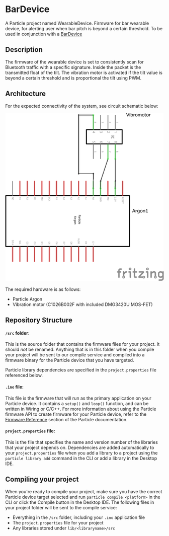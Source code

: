 # BarDevice

A Particle project named WearableDevice.
Firmware for bar wearable device, for alerting user when bar pitch is beyond a certain threshold.
To be used in conjunction with a [BarDevice](https://github.com/BrentonAD/SIT730-ProjectPrototype-BarDevice)

## Description
The firmware of the wearable device is set to consistently scan for Bluetooth traffic with a specific signature. Inside the packet is the transmitted float of the tilt. The vibration motor is activated if the tilt value is beyond a certain threshold and is proportional the tilt using PWM.

## Architecture
For the expected connectivity of the system, see circuit schematic below:

![wearable-device-circuit-diagram](docs/WearableDevicePrototype_schem.png)

The required hardware is as follows:
- Particle Argon
- Vibration motor (C1026B002F with included DMG3420U  MOS-FET)

## Repository Structure

#### ```/src``` folder:  
This is the source folder that contains the firmware files for your project. It should *not* be renamed. 
Anything that is in this folder when you compile your project will be sent to our compile service and compiled into a firmware binary for the Particle device that you have targeted.

Particle library dependencies are specified in the `project.properties` file referenced below.

#### ```.ino``` file:
This file is the firmware that will run as the primary application on your Particle device. It contains a `setup()` and `loop()` function, and can be written in Wiring or C/C++. For more information about using the Particle firmware API to create firmware for your Particle device, refer to the [Firmware Reference](https://docs.particle.io/reference/firmware/) section of the Particle documentation.

#### ```project.properties``` file:  
This is the file that specifies the name and version number of the libraries that your project depends on. Dependencies are added automatically to your `project.properties` file when you add a library to a project using the `particle library add` command in the CLI or add a library in the Desktop IDE.

## Compiling your project

When you're ready to compile your project, make sure you have the correct Particle device target selected and run `particle compile <platform>` in the CLI or click the Compile button in the Desktop IDE. The following files in your project folder will be sent to the compile service:

- Everything in the `/src` folder, including your `.ino` application file
- The `project.properties` file for your project
- Any libraries stored under `lib/<libraryname>/src`